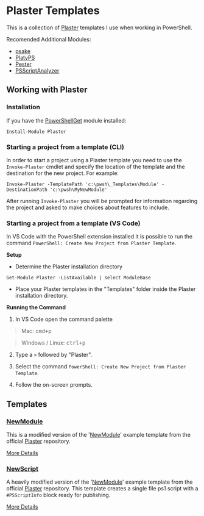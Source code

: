 # Plaster Templates

This is a collection of [Plaster](https://github.com/PowerShell/Plaster) templates I use when working in PowerShell.

Recomended Additional Modules:

* [psake](https://github.com/psake/psake)
* [PlatyPS](https://github.com/PowerShell/platyPS)
* [Pester](https://github.com/pester/Pester)
* [PSScriptAnalyzer](https://github.com/PowerShell/PSScriptAnalyzer)

## Working with Plaster

### Installation

If you have the [PowerShellGet](https://docs.microsoft.com/en-us/powershell/gallery/readme) module installed:

```
Install-Module Plaster
```

### Starting a project from a template (CLI)

In order to start a project using a Plaster template you need to use the `Invoke-Plaster` cmdlet and specify the location of the template and the destination for the new project. For example:

```
Invoke-Plaster -TemplatePath 'c:\pwsh\_Templates\Module' -DestinationPath 'c:\pwsh\MyNewModule'
```

After running `Invoke-Plaster` you will be prompted for information regarding the project and asked to make choices about features to include.

### Starting a project from a template (VS Code)

In VS Code with the PowerShell extension installed it is possible to run the command `PowerShell: Create New Project from Plaster Template`.

__Setup__

* Determine the Plaster installation directory

```
Get-Module Plaster -ListAvailable | select ModuleBase
```

* Place your Plaster templates in the "Templates" folder inside the Plaster installation directory.

__Running the Command__

1. In VS Code open the command palette

> Mac: <kbd>cmd+p</kbd>

> Windows / Linux: <kbd>ctrl+p</kbd>

2. Type a `>` followed by "Plaster".

3. Select the command `PowerShell: Create New Project from Plaster Template`.

4. Follow the on-screen prompts.

## Templates

### [NewModule](NewModule/)

This is a modified version of the '[NewModule](https://github.com/PowerShell/Plaster/tree/master/examples/NewModule)' example template from the official [Plaster](https://github.com/PowerShell/Plaster) repository.

[More Details](NewModule/README.md)

### [NewScript](NewScript/)

A heavily modified version of the '[NewModule](https://github.com/PowerShell/Plaster/tree/master/examples/NewModule)' example template from the official [Plaster](https://github.com/PowerShell/Plaster) repository. This template creates a single file ps1 script with a `#PSScriptInfo` block ready for publishing.

[More Details](NewScript/README.md)
